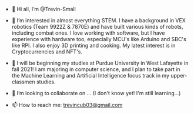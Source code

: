 - 👋 Hi all, I’m @Trevin-Small

- 👀 I’m interested in almost everything STEM. 
     I have a background in VEX robotics (Team 9922Z & 7870E) and have built various kinds of robots, including combat ones. 
     I love working with software, but I have experience with hardware too, especially MCU's like Arduino and SBC's like RPI. I also enjoy 3D printing and cooking. 
     My latest interest is in Cryptocurrencies and NFT's.
    
- 🌱 I will be beginning my studies at Purdue University in West Lafayette in fall 2021!
     I am majoring in computer science, and I plan to take part in the Machine Learning and Artificial Intelligence focus track in my upper-classmen studies.

- 💞️ I’m looking to collaborate on ... (I don't know yet! I'm still learning...)

- 📫 How to reach me: trevincub03@gmail.com

<!---
Trevin-Small/Trevin-Small is a ✨ special ✨ repository because its `README.md` (this file) appears on your GitHub profile.
You can click the Preview link to take a look at your changes.
--->
